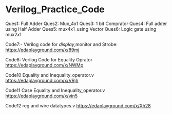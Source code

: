 # Verilog_Practice_Code
Ques1: Full Adder
Ques2: Mux_4x1
Ques3: 1 bit Comprator
Ques4: Full adder using Half Adder
Ques5: mux4x1_using Vector 
Ques6: Logic gate using mux2x1

Code7:- Verilog code for $display,$monitor and Strobe:
https://edaplayground.com/x/89mj

Code8: Verilog Code for Equality Oprator
https://edaplayground.com/x/NWMp

Code10 Equality and Inequality_operator.v
https://edaplayground.com/x/VRjh

Code11 Case Equality and Inequality_operator.v
https://edaplayground.com/x/vin5

Code12 reg and wire datatypes.v
https://edaplayground.com/x/Xh28
